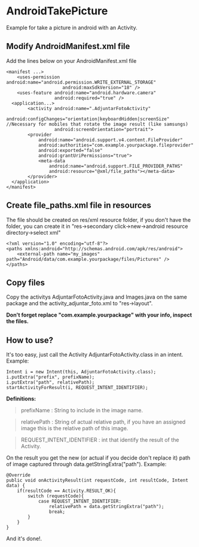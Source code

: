 # AndroidTakePicture

Example for take a picture in android with an Activity.

## Modify AndroidManifest.xml file

Add the lines below on your AndroidManifest.xml file 

```
<manifest ...>
    <uses-permission android:name="android.permission.WRITE_EXTERNAL_STORAGE"
                     android:maxSdkVersion="18" />
    <uses-feature android:name="android.hardware.camera"
                  android:required="true" />
  <application...>
        <activity android:name=".AdjuntarFotoActivity"
                  android:configChanges="orientation|keyboardHidden|screenSize" //Necessary for mobiles that rotate the image result (like samsungs)
                  android:screenOrientation="portrait">  
        <provider
            android:name="android.support.v4.content.FileProvider"
            android:authorities="com.example.yourpackage.fileprovider"
            android:exported="false"
            android:grantUriPermissions="true">
            <meta-data
                android:name="android.support.FILE_PROVIDER_PATHS"
                android:resource="@xml/file_paths"></meta-data>
        </provider>     
  </application>
</manifest>
```

## Create file_paths.xml file in resources

The file should be created on res/xml resource folder, if you don't have the folder, you can create it in "res->secondary click->new->android resource directory->select xml"

```
<?xml version="1.0" encoding="utf-8"?>
<paths xmlns:android="http://schemas.android.com/apk/res/android">
    <external-path name="my_images" path="Android/data/com.example.yourpackage/files/Pictures" />
</paths>
```

## Copy files

Copy the activitys AdjuntarFotoActivity.java and Images.java on the same package and the activity_adjuntar_foto.xml to "res->layout".

**__Don't forget replace "com.example.yourpackage" with your info, inspect the files.__**

## How to use?

It's too easy, just call the Activity AdjuntarFotoActivity.class in an intent. Example:

```
Intent i = new Intent(this, AdjuntarFotoActivity.class);
i.putExtra("prefix", prefixName);
i.putExtra("path", relativePath);
startActivityForResult(i, REQUEST_INTENT_IDENTIFIER);
```

**Definitions:**
> prefixName : String to include in the image name.

> relativePath : String of actual relative path, if you have an assigned image this is the relative path of this image.

> REQUEST_INTENT_IDENTIFIER : int that identify the result of the Activity.

On the result you get the new (or actual if you decide don't replace it) path of image captured through data.getStringExtra("path"). Example:

```
@Override
public void onActivityResult(int requestCode, int resultCode, Intent data) {
    if(resultCode == Activity.RESULT_OK){
        switch (requestCode){
            case REQUEST_INTENT_IDENTIFIER:
                relativePath = data.getStringExtra("path");
                break;
        }
    }
}
```
And it's done!.


